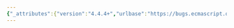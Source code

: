 ```yaml
---
{"_attributes":{"version":"4.4.4+","urlbase":"https://bugs.ecmascript.org/","maintainer":"dherman@mozilla.com"},"bug":{"bug_id":3482,"creation_ts":"2014-12-23 22:28:00 -0800","short_desc":"15.2.3.3: \"*\" wrong font","delta_ts":"2015-01-15 16:19:04 -0800","product":"Draft for 6th Edition","component":"editorial issue","version":"Rev 30: December 24, 2014 Draft","rep_platform":"All","op_sys":"All","bug_status":"RESOLVED","resolution":"FIXED","priority":"Normal","bug_severity":"minor","everconfirmed":true,"reporter":{"uid":"jmdyck","name":"Michael Dyck"},"assigned_to":{"uid":"allen","name":"Allen Wirfs-Brock"},"long_desc":[{"commentid":11229,"comment_count":0,"who":{"uid":"jmdyck","name":"Michael Dyck"},"bug_when":"2014-12-23 22:28:09 -0800","thetext":"In 15.2.3.3 \"Static Semantics: ExportedBindings\",\nin group 1,\nin the production,\nrhs 2 says:\n    export * FromClause;\nwhere the \"*\" is in a (monospace bold) italic font.\n\nChange it to a (monospace bold) upright font.\n\n(Also, insert a space before the \";\".)"},{"commentid":11276,"comment_count":1,"who":{"uid":"allen","name":"Allen Wirfs-Brock"},"bug_when":"2014-12-30 16:53:28 -0800","thetext":"fixed in rev31 editor's draft"},{"commentid":11439,"comment_count":2,"who":{"uid":"allen","name":"Allen Wirfs-Brock"},"bug_when":"2015-01-15 16:19:04 -0800","thetext":"In Rev31"}]}}
---
```

